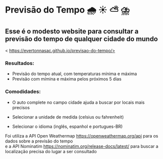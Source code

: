 # Previsão do Tempo	:cloud_with_rain:	:sunny: :partly_sunny: 	:cloud_with_lightning_and_rain:

## Esse é o modesto website para consultar a previsão do tempo de qualquer cidade do mundo
< https://evertonnasac.github.io/previsao-do-tempo/>

### Resultados:

* Previsão do tempo atual, com temperaturas mínima e máxima
* Previsão com mímina e máxima pelos próximos 5 dias

### Comodidades: 

* O auto complete no campo cidade ajuda a buscar por locais mais precisos


* Selecionar a unidade de medida (celsius ou fahrenheit)


* Selecionar o idioma (inglês, espanhol e portugues-BR)


Foi utiliza a API Open Weathermap <https://openweathermap.org/api> para os dados sobre a previsão do tempo <br>
e a API Nominatim <https://nominatim.org/release-docs/latest/> para buscar a localização precisa do lugar a ser consultado






